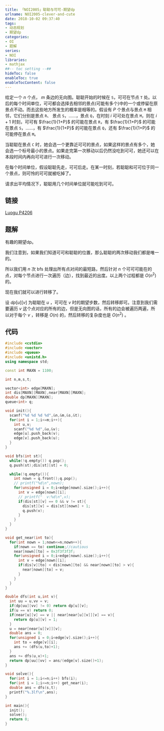```yaml
---
title: 「NOI2005」聪聪与可可-期望dp
urlname: NOI2005-clever-and-cute
date: 2018-10-02 09:37:40
tags:
- 动态规划
- 期望dp
categories: 
- OI
- 题解
series:
- NOI
libraries:
- mathjax 
##-- toc setting --##
hideToc: false
enableToc: true
enableTocContent: false
---
```


给定一个 $n$ 个点， $m$ 条边的无向图。聪聪开始的时候在 `S`，可可在节点 `T` 处。以后的每个时间单位，可可都会选择去相邻的景点(可能有多个)中的一个或停留在原景点不动。而去这些地方所发生的概率是相等的。假设有 $P$ 个景点与景点 `M` 相邻，它们分别是景点 `R`、 景点 `S`，……，景点 `Q`，在时刻 $i$ 可可处在景点 `M`，则在 $i+1$ 时刻，可可有 $\frac{1}{1+P}$ 的可能在景点 `R`，有 $\frac{1}{1+P}$ 的可能在景点 `S`，……，有 $\frac{1}{1+P}$ 的可能在景点 `Q`，还有 $\frac{1}{1+P}$ 的可能停在景点 `M`。

当聪聪在景点 `C` 时，她会选一个更靠近可可的景点，如果这样的景点有多个，她会选一个标号最小的景点。如果走完第一次移动以后仍然没吃到可可，她还可以在本段时间内再向可可进行一次移动。

在每个时间单位，假设聪聪先走，可可后走。在某一时刻，若聪聪和可可位于同一个景点，则可怜的可可就被吃掉了。

请求出平均情况下，聪聪用几个时间单位就可能吃到可可。

<!--more-->

## 链接

[Luogu P4206](https://www.luogu.org/problemnew/show/P4206)

## 题解

有趣的期望dp。

我们注意到，如果我们知道可可和聪聪的位置，那么聪聪的两次移动我们都是唯一的。

所以我们用 $n$ 次 $\text{bfs}$ 处理出所有点对间的最短路，然后针对 $n$ 个可可可能在的点，对每个节点进行一次遍历（边），找到最近的出度。以上两个过程都是 $O(n^2)$ 的。

现在我们就可以进行转移了。

设 $dp[u][v]$ 为聪聪在 $u$ ，可可在 $v$ 时的期望步数，然后转移即可。注意到我们需要遍历 $v$ 这个点对应的所有的边，但是无向图的话，所有的边会被遍历两遍，所以对于每个 $v$ ，转移是 $O(n)$ 的，然后转移的复杂度也是 $O(n^2)$ 。


## 代码


```cpp
#include <cstdio>
#include <vector>
#include <queue>
#include <unistd.h>
using namespace std;

const int MAXN = 1100;

int n,m,s,t;

vector<int> edge[MAXN];
int dis[MAXN][MAXN],near[MAXN][MAXN];
double dp[MAXN][MAXN];
queue<int> q;

void init(){
  scanf("%d %d %d %d",&n,&m,&s,&t);
  for(int i = 1;i<=m;i++){
    int u,v;
    scanf("%d %d",&u,&v);
    edge[u].push_back(v);
    edge[v].push_back(u);
  }
}

void bfs(int st){
  while(!q.empty()) q.pop();
  q.push(st);dis[st][st] = 0;

  while(!q.empty()){
    int nown = q.front();q.pop();
    // printf("%d\n",nown);
    for(unsigned i = 0;i<edge[nown].size();i++){
      int v = edge[nown][i];
      // printf("  v:%d\n",v);
      if(dis[st][v] == 0 && v != st){
        dis[st][v] = dis[st][nown] + 1;
        q.push(v);
      }
    }
  }
}

void get_near(int to){
  for(int nown = 1;nown<=n;nown++){
    if(nown == to) continue;//cautious
    near[nown][to] = 0x3f3f3f3f;
    for(unsigned i = 0;i<edge[nown].size();i++){
      int v = edge[nown][i];
      if(dis[v][to] < dis[nown][to] && near[nown][to] > v){
        near[nown][to] = v;
      }
    }
  }
}

double dfs(int u,int v){
  int uu = u,vv = v;
  if(dp[uu][vv] != 0) return dp[u][v];
  if(u == v) return 0;
  if(near[u][v] == v || near[near[u][v]][v] == v){
    return dp[u][v] = 1;
  }
  u = near[near[u][v]][v];
  double ans = 0;
  for(unsigned i = 0;i<edge[v].size();i++){
    int to = edge[v][i];
    ans += (dfs(u,to)+1);
  }
  ans += dfs(u,v)+1;
  return dp[uu][vv] = ans/(edge[v].size()+1);
}

void solve(){
  for(int i = 1;i<=n;i++) bfs(i);
  for(int i = 1;i<=n;i++) get_near(i);
  double ans = dfs(s,t);
  printf("%.3lf\n",ans);
}

int main(){
  init();
  solve();
  return 0;
}
```

